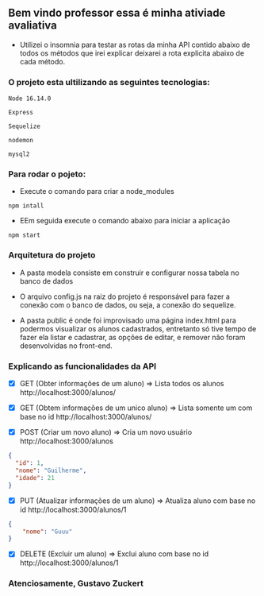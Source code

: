 ## Bem vindo professor essa é minha ativiade avaliativa
- Utilizei o insomnia para testar as rotas da minha API contido abaixo de todos os métodos que irei explicar deixarei a rota explicita abaixo de cada método.

### O projeto esta ultilizando as seguintes tecnologias:

`Node 16.14.0`

`Express`

`Sequelize`

`nodemon`

`mysql2`

### Para rodar o pojeto:
- Execute o comando para criar a node_modules

`npm intall`

- EEm seguida execute o comando abaixo para iniciar a aplicação

`npm start`

### Arquitetura do projeto
- A pasta modela consiste em construir e configurar nossa tabela no banco de dados

- O arquivo config.js na raiz do projeto é responsável para fazer a conexão com o banco de dados, ou seja, a conexão do sequelize.

- A pasta public é onde foi improvisado uma página index.html para podermos visualizar os alunos cadastrados, entretanto só tive tempo de fazer ela listar e cadastrar, as opções de editar, e remover não foram desenvolvidas no front-end.

### Explicando as funcionalidades da API

- [x] GET (Obter informações de um aluno) => Lista todos os alunos 
http://localhost:3000/alunos/

- [x] GET (Obtem informações de um unico aluno) => Lista somente um com base no id
http://localhost:3000/alunos/

- [x] POST (Criar um novo aluno) => Cria um novo usuário
http://localhost:3000/alunos
```json
{
  "id": 1,
  "nome": "Guilherme",
  "idade": 21
}
```

- [x] PUT (Atualizar informações de um aluno) => Atualiza aluno com base no id
http://localhost:3000/alunos/1
```json
{
	"nome": "Guuu"
}
```

- [x] DELETE (Excluir um aluno) => Exclui aluno com base no id
http://localhost:3000/alunos/1

### Atenciosamente, Gustavo Zuckert
